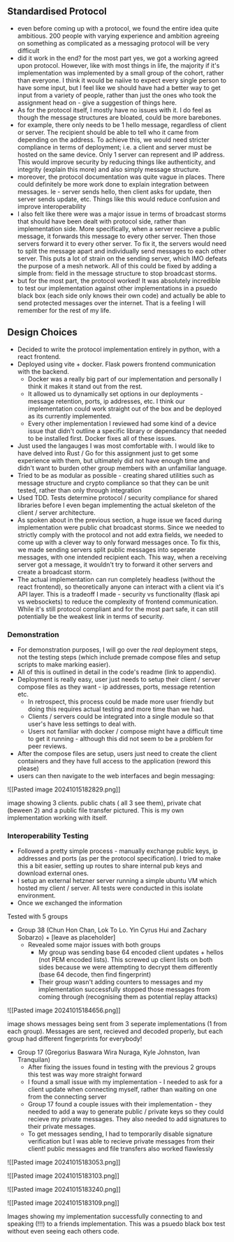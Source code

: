 ## Standardised Protocol

- even before coming up with a protocol, we found the entire idea quite ambitious. 200 people with varying experience and ambition agreeing on something as complicated as a messaging protocol will be very difficult
- did it work in the end? for the most part yes, we got a working agreed upon protocol. However, like with most things in life, the majority if it's implementation was implemented by a small group of the cohort, rather than everyone. I think it would be naiive to expect every single person to have some input, but I feel like we should have had a better way to get input from a variety of people, rather than just the ones who took the assignment head on - give a suggestion of things here.
- As for the protocol itself, I mostly have no issues with it. I do feel as though the message structures are bloated, could be more barebones.
- for example, there only needs to be 1 hello message, regardless of client or server. The recipient should be able to tell who it came from depending on the address. To achieve this, we would need stricter compliance in terms of deployment; i.e. a client and server must be hosted on the same device. Only 1 server can represent and IP address. This would improve security by reducing things like authenticity, and integrity (explain this more) and also simply message structure. 
- moreover, the protocol documentation was quite vague in places. There could definitely be more work done to explain integration between messages. Ie - server sends hello, then client asks for update, then server sends update, etc. Things like this would reduce confusion and improve interoperability
- I also felt like there were was a major issue in terms of broadcast storms that should have been dealt with protocol side, rather than implementation side. More specifically, when a server recieve a public message, it forwards this message to every other server. Then those servers forward it to every other server. To fix it, the servers would need to split the message apart and individually send messages to each other server. This puts a lot of strain on the sending server, which IMO defeats the purpose of a mesh network. All of this could be fixed by adding a simple from: field in the message structure to stop broadcast storms.
- but for the most part, the protocol worked! It was absolutely incredible to test our implementation against other implementations in a psuedo black box (each side only knows their own code) and actually be able to send protected messages over the internet. That is a feeling I will remember for the rest of my life. 

## Design Choices
- Decided to write the protocol implementation entirely in python, with a react frontend.
- Deployed using vite + docker. Flask powers frontend communication with the backend.
	- Docker was a really big part of our implementation and personally I think it makes it stand out from the rest.
	- It allowed us to dynamically set options in our deployments - message retention, ports, ip addresses, etc. I think our implementation could work straight out of the box and be deployed as its currently implemented. 
	- Every other implementation I reviewed had some kind of a device issue that didn't outline a specific library or dependancy that needed to be installed first. Docker fixes all of these issues.
- Just used the langauges I was most comfortable with. I would like to have delved into Rust / Go for this assignment just to get some experience with them, but ultimately did not have enough time and didn't want to burden other group members with an unfamiliar language.
- Tried to be as modular as possible - creating shared utilities such as message structure and crypto compliance so that they can be unit tested, rather than only through integration
- Used TDD. Tests determine protocol / security compliance for shared libraries before I even began implementing the actual skeleton of the client / server architecture. 
- As spoken about in the previous section, a huge issue we faced during implementation were public chat broadcast storms. Since we needed to strictly comply with the protocol and not add extra fields, we needed to come up with a clever way to only forward messages once. To fix this, we made sending servers split public messages into seperate messages, with one intended recipient each. This way, when a receiving server got a message, it wouldn't try to forward it other servers and create a broadcast storm.
- The actual implementation can run completely headless (without the react frontend), so theoretically anyone can interact with a client via it's API layer. This is a tradeoff I made - security vs functionality (flask api vs websockets) to reduce the complexity of frontend communication. While it's still protocol compliant and for the most part safe, it can still potentially be the weakest link in terms of security. 

### Demonstration
- For demonstration purposes, I will go over the *real* deployment steps, not the testing steps (which include premade compose files and setup scripts to make marking easier).
- All of this is outlined in detail in the code's readme (link to appendix).
- Deployment is really easy, user just needs to setup their client / server compose files as they want - ip addresses, ports, message retention etc.
	- In retrospect, this process could be made more user friendly but doing this requires actual testing and more time than we had. 
	- Clients / servers could be integrated into a single module so that user's have less settings to deal with.
	- Users not familiar with docker / compose might have a difficult time to get it running - although this did not seem to be a problem for peer reviews.
- After the compose files are setup, users just need to create the client containers and they have full access to the application (reword this please)
- users can then navigate to the web interfaces and begin messaging:

![[Pasted image 20241015182829.png]]

image showing 3 clients. public chats ( all 3 see them), private chat (beween 2) and a public file transfer pictured. This is my own implementation working with itself.

### Interoperability Testing

- Followed a pretty simple process - manually exchange public keys, ip addresses and ports (as per the protocol specification). I tried to make this a bit easier, setting up routes to share internal pub keys and download external ones.
- I setup an external hetzner server running a simple ubuntu VM which hosted my client / server. All tests were conducted in this isolate environment. 
- Once we exchanged the information 

Tested with 5 groups
- Group 38 (Chun Hon Chan, Lok To Lo. Yin Cyrus Hui and Zachary Sobarzo) + [leave as placeholder]
	- Revealed some major issues with both groups
		- My group was sending base 64 encoded client updates + hellos (not PEM encoded lists). This screwed up client lists on both sides because we were attempting to decrypt them differently (base 64 decode, then find fingerprint)
		- Their group wasn't adding counters to messages and my implementation successfully stopped those messages from coming through (recognising them as potential replay attacks)

![[Pasted image 20241015184656.png]]

image shows messages being sent from 3 seperate implementations (1 from each group). Messages are sent, recieved and decoded properly, but each group had different fingerprints for everybody!

- Group 17 (Gregorius Baswara Wira Nuraga, Kyle Johnston, Ivan Tranquilan)
	- After fixing the issues found in testing with the previous 2 groups this test was way more straight forward
	- I found a small issue with my implementation - I needed to ask for a client update when connecting myself, rather than waiting on one from the connecting server
	- Group 17 found a couple issues with their implementation - they needed to add a way to generate public / private keys so they could recieve my private messages. They also needed to add signatures to their private messages.
	- To get messages sending, I had to temporarily disable signature verification but I was able to recieve private messages from their client! public messages and file transfers also worked flawlessly

![[Pasted image 20241015183053.png]]

![[Pasted image 20241015183103.png]]


![[Pasted image 20241015183240.png]]

![[Pasted image 20241015183109.png]]

Images showing my implementation successfully connecting to and speaking (!!!) to a friends implementation. This was a psuedo black box test without even seeing each others code. 

